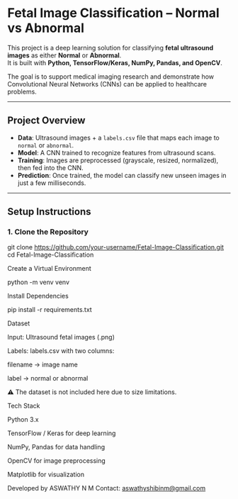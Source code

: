 # Fetal Image Classification – Normal vs Abnormal

This project is a deep learning solution for classifying **fetal ultrasound images** as either **Normal** or **Abnormal**.  
It is built with **Python, TensorFlow/Keras, NumPy, Pandas, and OpenCV**.  

The goal is to support medical imaging research and demonstrate how Convolutional Neural Networks (CNNs) can be applied to healthcare problems.

---

##  Project Overview

- **Data**: Ultrasound images + a `labels.csv` file that maps each image to `normal` or `abnormal`.  
- **Model**: A CNN trained to recognize features from ultrasound scans.  
- **Training**: Images are preprocessed (grayscale, resized, normalized), then fed into the CNN.  
- **Prediction**: Once trained, the model can classify new unseen images in just a few milliseconds.  

---

##  Setup Instructions

### 1. Clone the Repository

git clone https://github.com/your-username/Fetal-Image-Classification.git
cd Fetal-Image-Classification

Create a Virtual Environment

python -m venv venv

Install Dependencies

pip install -r requirements.txt

Dataset

Input: Ultrasound fetal images (.png)

Labels: labels.csv with two columns:

filename → image name

label → normal or abnormal

⚠️ The dataset is not included here due to size limitations.

Tech Stack

Python 3.x

TensorFlow / Keras for deep learning

NumPy, Pandas for data handling

OpenCV for image preprocessing

Matplotlib for visualization

Developed by ASWATHY N M
 Contact: aswathyshibinm@gmail.com
